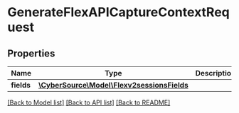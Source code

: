 # GenerateFlexAPICaptureContextRequest

## Properties
Name | Type | Description | Notes
------------ | ------------- | ------------- | -------------
**fields** | [**\CyberSource\Model\Flexv2sessionsFields**](Flexv2sessionsFields.md) |  | [optional] 

[[Back to Model list]](../README.md#documentation-for-models) [[Back to API list]](../README.md#documentation-for-api-endpoints) [[Back to README]](../README.md)


